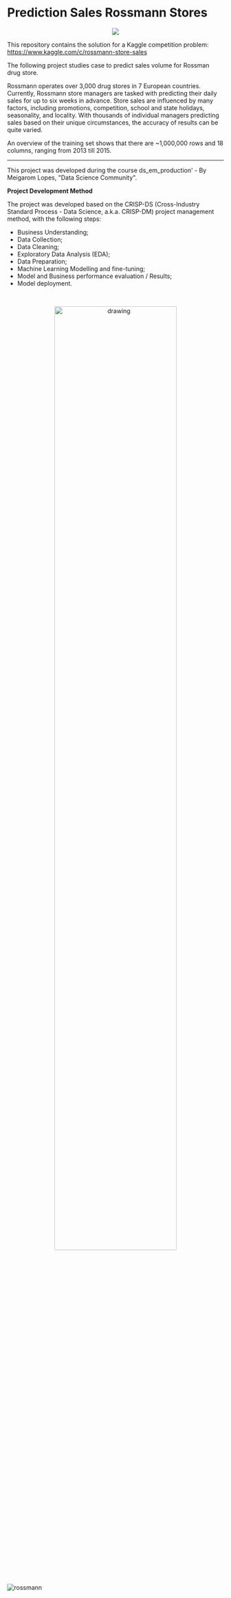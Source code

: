 # Prediction Sales Rossmann Stores

<div align="center">
<img src="https://user-images.githubusercontent.com/94291995/161288814-c64d12a3-6158-4b53-b052-a1d41788cabb.png" />
</div>


This repository contains the solution for a Kaggle competition problem: https://www.kaggle.com/c/rossmann-store-sales

The following project studies   case to predict sales volume for Rossman drug store.

Rossmann operates over 3,000 drug stores in 7 European countries. Currently, Rossmann store managers are tasked with predicting their daily sales for up to six weeks in advance. Store sales are influenced by many factors, including promotions, competition, school and state holidays, seasonality, and locality. With thousands of individual managers predicting sales based on their unique circumstances, the accuracy of results can be quite varied.

An overview of the training set shows that there are ~1,000,000 rows and 18 columns, ranging from 2013 till 2015.

----------------------------
This project was developed during the course ds_em_production' - By Meigarom Lopes, "Data Science Community".

**Project Development Method**

The project was developed based on the CRISP-DS (Cross-Industry Standard Process - Data Science, a.k.a. CRISP-DM) project management method, with the following steps:

- Business Understanding;
- Data Collection;
- Data Cleaning;
- Exploratory Data Analysis (EDA);
- Data Preparation;
- Machine Learning Modelling and fine-tuning;
- Model and Business performance evaluation / Results;
- Model deployment.

&nbsp; 
  <p align="center">
    <img width="75%" alt="drawing" src="https://user-images.githubusercontent.com/94291995/161871338-a03746fb-ff49-4aff-b91b-2a8f3326bbd7.png">
  </p>
  &nbsp; 



![rossmann](https://user-images.githubusercontent.com/94291995/162493496-ff9bdc6f-5956-4dbf-8120-1aacf931b41b.gif)

